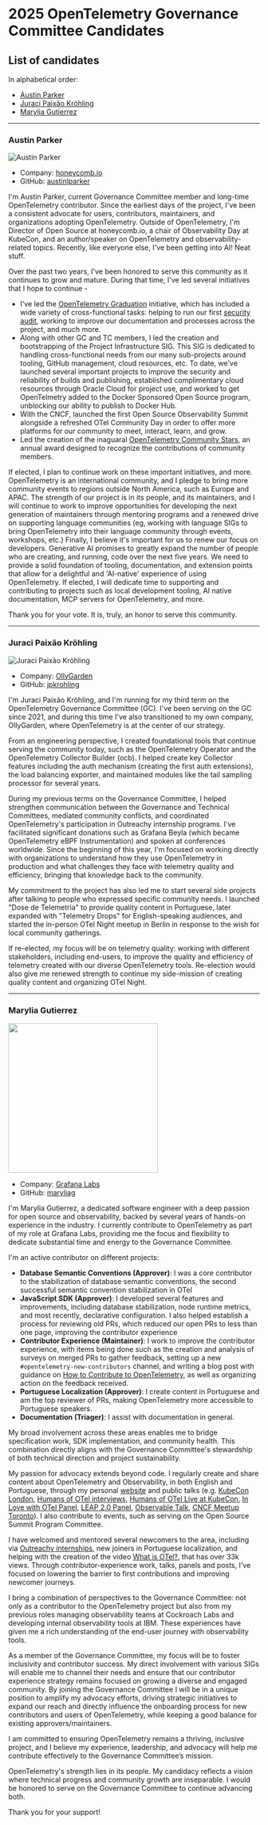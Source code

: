 # 2025 OpenTelemetry Governance Committee Candidates

## List of candidates

In alphabetical order:

- [Austin Parker](#austin-parker) 
- [Juraci Paixão Kröhling](#juraci-paixão-kröhling)
- [Marylia Gutierrez](#marylia-gutierrez)

---

### Austin Parker
![Austin Parker](static/austin_parker.png)

- Company: [honeycomb.io](https://honeycomb.io)
- GitHub: [austinlparker](https://github.com/austinlparker)

I'm Austin Parker, current Governance Committee member and long-time OpenTelemetry contributor. Since the earliest days of the project, I've been a consistent advocate for users, contributors, maintainers, and organizations adopting OpenTelemetry. Outside of OpenTelemetry, I'm Director of Open Source at honeycomb.io, a chair of Observability Day at KubeCon, and an author/speaker on OpenTelemetry and observability-related topics. Recently, like everyone else, I've been getting into AI! Neat stuff.

Over the past two years, I've been honored to serve this community as it continues to grow and mature. During that time, I've led several initiatives that I hope to continue -

- I've led the [OpenTelemetry Graduation](https://github.com/cncf/toc/issues/1739) initiative, which has included a wide variety of cross-functional tasks: helping to run our first [security audit](https://opentelemetry.io/blog/2024/security-audit-results/), working to improve our documentation and processes across the project, and much more.
- Along with other GC and TC members, I led the creation and bootstrapping of the Project Infrastructure SIG. This SIG is dedicated to handling cross-functional needs from our many sub-projects around tooling, GitHub management, cloud resources, etc. To date, we've launched several important projects to improve the security and reliability of builds and publishing, established complimentary cloud resources through Oracle Cloud for project use, and worked to get OpenTelmetry added to the Docker Sponsored Open Source program, unblocking our ability to publish to Docker Hub.
- With the CNCF, launched the first Open Source Observability Summit alongside a refreshed OTel Community Day in order to offer more platforms for our community to meet, interact, learn, and grow.
- Led the creation of the inaguaral [OpenTelemetry Community Stars](https://opentelemetry.io/blog/2024/community-awards/), an annual award designed to recognize the contributions of community members.

If elected, I plan to continue work on these important initiatives, and more. OpenTelemetry is an international community, and I pledge to bring more community events to regions outside North America, such as Europe and APAC. The strength of our project is in its people, and its maintainers, and I will continue to work to improve opportunities for developing the next generation of maintainers through mentoring programs and a renewed drive on supporting language communities (eg, working with language SIGs to bring OpenTelemetry into their language community through events, workshops, etc.) Finally, I believe it's important for us to renew our focus on developers. Generative AI promises to greatly expand the number of people who are creating, and running, code over the next five years. We need to provide a solid foundation of tooling, documentation, and extension points that allow for a delightful and 'AI-native' experience of using OpenTelemetry. If elected, I will dedicate time to supporting and contributing to projects such as local development tooling, AI native documentation, MCP servers for OpenTelemetry, and more.

Thank you for your vote. It is, truly, an honor to serve this community.

---

### Juraci Paixão Kröhling

![Juraci Paixão Kröhling](static/jpkroehling.webp)

- Company: [OllyGarden](https://ollygarden.com)
- GitHub: [jpkrohling](https://github.com/jpkrohling)

I'm Juraci Paixão Kröhling, and I'm running for my third term on the OpenTelemetry Governance Committee (GC). I've been serving on the GC since 2021, and during this time I've also transitioned to my own company, OllyGarden, where OpenTelemetry is at the center of our strategy.

From an engineering perspective, I created foundational tools that continue serving the community today, such as the OpenTelemetry Operator and the OpenTelemetry Collector Builder (ocb). I helped create key Collector features including the auth mechanism (creating the first auth extensions), the load balancing exporter, and maintained modules like the tail sampling processor for several years.

During my previous terms on the Governance Committee, I helped strengthen communication between the Governance and Technical Committees, mediated community conflicts, and coordinated OpenTelemetry's participation in Outreachy internship programs. I've facilitated significant donations such as Grafana Beyla (which became OpenTelemetry eBPF Instrumentation) and spoken at conferences worldwide. Since the beginning of this year, I'm focused on working directly with organizations to understand how they use OpenTelemetry in production and what challenges they face with telemetry quality and efficiency, bringing that knowledge back to the community.

My commitment to the project has also led me to start several side projects after talking to people who expressed specific community needs. I launched "Dose de Telemetria" to provide quality content in Portuguese, later expanded with "Telemetry Drops" for English-speaking audiences, and started the in-person OTel Night meetup in Berlin in response to the wish for local community gatherings.

If re-elected, my focus will be on telemetry quality: working with different stakeholders, including end-users, to improve the quality and efficiency of telemetry created with our diverse OpenTelemetry tools. Re-election would also give me renewed strength to continue my side-mission of creating quality content and organizing OTel Night.

---

### Marylia Gutierrez

<img src="static/marylia.png" height="300" />

- Company: [Grafana Labs](https://grafana.com)
- GitHub: [maryliag](https://github.com/maryliag)

I'm Marylia Gutierrez, a dedicated software engineer with a deep passion for open source and observability, backed by several years of hands-on experience in the industry. I currently contribute to OpenTelemetry as part of my role at Grafana Labs, providing me the focus and flexibility to dedicate substantial time and energy to the Governance Committee. 

I'm an active contributor on different projects:
- **Database Semantic Conventions (Approver)**: I was a core contributor to the stabilization of database semantic conventions, the second successful semantic convention stabilization in OTel
- **JavaScript SDK (Approver)**: I developed several features and improvements, including database stabilization, node runtime metrics, and most recently, declarative configuration. I also helped establish a process for reviewing old PRs, which reduced our open PRs to less than one page, improving the contributor experience
- **Contributor Experience (Maintainer)**: I work to improve the contributor experience, with items being done such as the creation and analysis of surveys on merged PRs to gather feedback, setting up a new `#opentelemetry-new-contributors` channel, and writing a blog post with guidance on [How to Contribute to OpenTelemetry](https://opentelemetry.io/blog/2025/contribute-to-otel/), as well as organizing action on the feedback received.
- **Portuguese Localization (Approver)**: I create content in Portuguese and am the top reviewer of PRs, making OpenTelemetry more accessible to Portuguese speakers.
- **Documentation (Triager)**: I assist with documentation in general.

My broad involvement across these areas enables me to bridge specification work, SDK implementation, and community health. This combination directly aligns with the Governance Committee's stewardship of both technical direction and project sustainability.

My passion for advocacy extends beyond code. I regularly create and share content about OpenTelemetry and Observability, in both English and Portuguese, through my personal [website](http://marylia.dev) and public talks (e.g. [KubeCon London](https://www.youtube.com/watch?v=Rf9NceXXRuw), [Humans of OTel interviews](https://www.youtube.com/watch?v=eZ3OrhxUAmU), [Humans of OTel Live at KubeCon](https://www.youtube.com/watch?v=EL0UkhvFAmY), [In Love with OTel Panel](https://www.youtube.com/watch?v=1CUMo-b50-Q), [LEAP 2.0 Panel](https://www.youtube.com/watch?v=738ZE05vt3w), [Observable Talk](https://www.youtube.com/watch?v=n0U4WMTWqbM&t=1330s), [CNCF Meetup Toronto](https://community.cncf.io/events/details/cncf-cloud-native-toronto-presents-october-toronto-cncf-meetup-end-user-stories/)). I also contribute to events, such as serving on the Open Source Summit Program Committee.

I have welcomed and mentored several newcomers to the area, including via [Outreachy internships](https://opentelemetry.io/blog/2025/outreachy-internship/), new joiners in Portuguese localization, and helping with the creation of the video [What is OTel?](https://www.youtube.com/watch?v=iEEIabOha8U), that has over 33k views. Through contributor-experience work, talks, panels and posts, I’ve focused on lowering the barrier to first contributions and improving newcomer journeys.

I bring a combination of perspectives to the Governance Committee: not only as a contributor to the OpenTelemetry project but also from my previous roles managing observability teams at Cockroach Labs and developing internal observability tools at IBM. These experiences have given me a rich understanding of the end-user journey with observability tools.

As a member of the Governance Committee, my focus will be to foster inclusivity and contributor success. My direct involvement with various SIGs will enable me to channel their needs and ensure that our contributor experience strategy remains focused on growing a diverse and engaged community. By joining the Governance Committee I will be in a unique position to amplify my advocacy efforts, driving strategic initiatives to expand our reach and directly influence the onboarding process for new contributors and users of OpenTelemetry, while keeping a good balance for existing approvers/maintainers.

I am committed to ensuring OpenTelemetry remains a thriving, inclusive project, and I believe my experience, leadership, and advocacy will help me contribute effectively to the Governance Committee’s mission.

OpenTelemetry's strength lies in its people. My candidacy reflects a vision where technical progress and community growth are inseparable. I would be honored to serve on the Governance Committee to continue advancing both.

Thank you for your support!

